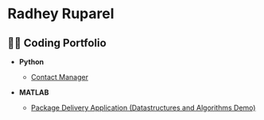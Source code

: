 <h1>Radhey Ruparel</h1>

<h2>👨‍💻 Coding Portfolio</h2>

- <b>Python</b>
  - [Contact Manager](https://github.com/radheyruparel/Contact_Manager)

- <b>MATLAB</b>
  - [Package Delivery Application (Datastructures and Algorithms Demo)](https://github.com/joshmadakor1/Package-Delivery-Pathfinding-Algorithm)
